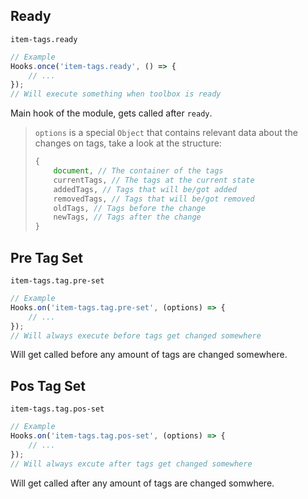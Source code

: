 ## Ready
`item-tags.ready`
```js
// Example
Hooks.once('item-tags.ready', () => {
    // ...
});
// Will execute something when toolbox is ready
```
Main hook of the module, gets called after `ready`.

> `options` is a special `Object` that contains relevant data about the changes on tags, take a look at the structure:
> ```js
> {
>     document, // The container of the tags
>     currentTags, // The tags at the current state
>     addedTags, // Tags that will be/got added
>     removedTags, // Tags that will be/got removed
>     oldTags, // Tags before the change
>     newTags, // Tags after the change
> }
> ```

## Pre Tag Set
`item-tags.tag.pre-set`
```js
// Example
Hooks.on('item-tags.tag.pre-set', (options) => {
    // ...
});
// Will always execute before tags get changed somewhere
```
Will get called before any amount of tags are changed somewhere.

## Pos Tag Set
`item-tags.tag.pos-set`
```js
// Example
Hooks.on('item-tags.tag.pos-set', (options) => {
    // ...
});
// Will always excute after tags get changed somewhere
```
Will get called after any amount of tags are changed somwhere.
